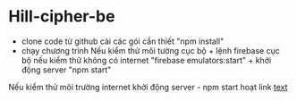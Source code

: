 # Hill-cipher-be
- clone code từ github
    cài các gói cần thiết
        "npm install"
- chạy chương trình
    Nếu kiểm thử môi tường cục bộ
        + lệnh firebase cục bộ nếu kiểm thử không có internet
            "firebase emulators:start"
        + khởi động server 
            "npm start"

Nếu kiểm thử môi trường internet
    khởi động server 
        - npm start
    hoạt link 
        [text](https://hill-cipher.onrender.com/)

